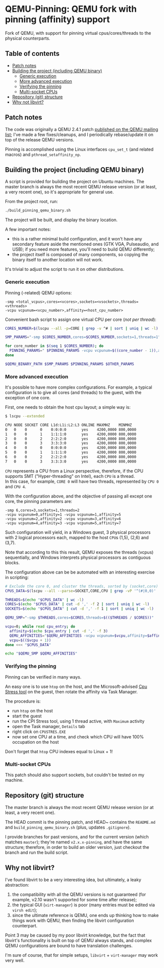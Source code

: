 # QEMU-Pinning: QEMU fork with pinning (affinity) support

Fork of QEMU, with support for pinning virtual cpus/cores/threads to the physical counterparts.

## Table of contents

- [Patch notes](#patch-notes)
- [Building the project (including QEMU binary)](#building-the-project-including-qemu-binary)
  - [Generic execution](#generic-execution)
  - [More advanced execution](#more-advanced-execution)
  - [Verifying the pinning](#verifying-the-pinning)
  - [Multi-socket CPUs](#multi-socket-cpus)
- [Repository (git) structure](#repository-git-structure)
- [Why not libvirt?](#why-not-libvirt)

## Patch notes

The code was originally a QEMU 2.4.1 patch [published on the QEMU mailing list](https://www.mail-archive.com/qemu-discuss%40nongnu.org/msg02253.html); I've made a few fixes/cleanups, and I periodically rebase/update it on top of the release QEMU versions.

Pinning is accomplished using the Linux interfaces `cpu_set_t` (and related macros) and `pthread_setaffinity_np`.

## Building the project (including QEMU binary)

A script is provided for building the project on Ubuntu machines. The master branch is always the most recent QEMU release version (or at least, a very recent one), so it's appropriate for general use.

From the project root, run:

```sh
./build_pinning_qemu_binary.sh
```

The project will be built, and display the binary location.

A few important notes:

- this is a rather minimal build configuration, and it won't have any secondary feature aside the mentioned ones (GTK VGA, Pulseaudio, and USB); if you need more features, you'll need to build QEMU differently;
- the project itself is composed of many components, so copying the binary itself to another location will not work.

It's trivial to adjust the script to run it on other distributions.

### Generic execution

Pinning (-related) QEMU options:

```
-smp <total_vcpus>,cores=<vcores>,sockets=<vsockets>,threads=<vthreads>
-vcpu vcpunum=<vcpu_number>,affinity=<host_cpu_number>
```

Convenient bash script to assign one virtual CPU per core (*not per thread*):

```sh
CORES_NUMBER=$(lscpu --all -p=CORE | grep -v ^# | sort | uniq | wc -l)

SMP_PARAMS="-smp $CORES_NUMBER,cores=$CORES_NUMBER,sockets=1,threads=1"

for core_number in $(seq 1 $CORES_NUMBER); do
  PINNING_PARAMS=" $PINNING_PARAMS -vcpu vcpunum=$((core_number - 1)),affinity=$((core_number - 1))"
done

$QEMU_BINARY_PATH $SMP_PARAMS $PINNING_PARAMS $OTHER_PARAMS
```

### More advanced execution

It's possible to have more complex configurations. For example, a typical configuration is to give all cores (and threads) to the guest, with the exception of one core.

First, one needs to obtain the host cpu layout; a simple way is:

```sh
$ lscpu --extended

CPU NODE SOCKET CORE L1d:L1i:L2:L3 ONLINE MAXMHZ    MINMHZ
0   0    0      0    0:0:0:0       yes    4200,0000 800,0000
1   0    0      1    1:1:1:0       yes    4200,0000 800,0000
2   0    0      2    2:2:2:0       yes    4200,0000 800,0000
3   0    0      3    3:3:3:0       yes    4200,0000 800,0000
4   0    0      0    0:0:0:0       yes    4200,0000 800,0000
5   0    0      1    1:1:1:0       yes    4200,0000 800,0000
6   0    0      2    2:2:2:0       yes    4200,0000 800,0000
7   0    0      3    3:3:3:0       yes    4200,0000 800,0000
```

`CPU` represents a CPU from a Linux perspective, therefore, if the CPU supports SMT ("Hyper-threading" on Intel), each `CPU` is a thread.  
In this case, for example, `CORE 0` will have two threads, represented by `CPU 0` and `CPU 4`.

With the configuration above, and the objective of passing all except one core, the pinning parameters are:

```
-smp 6,cores=3,sockets=1,threads=2
-vcpu vcpunum=0,affinity=1 -vcpu vcpunum=1,affinity=5
-vcpu vcpunum=2,affinity=2 -vcpu vcpunum=3,affinity=6
-vcpu vcpunum=4,affinity=3 -vcpu vcpunum=5,affinity=7
```

Such configuration will yield, in a Windows guest, 3 physical processors with 2 logical processors each, mapped to the host `CPU`s (1,5), (2,6) and (3,7).

Note that according to this this result, QEMU exposes the threads (vcpus) sequentially, and Windows interprets physical processors as contiguous blocks.

The configuration above can be be automated with an interesting exercise in scripting:

```sh
# Exclude the core 0, and cluster the threads, sorted by (socket,core)
CPUS_DATA=$(lscpu --all --parse=SOCKET,CORE,CPU | grep -vP '^(#|0,0)' | sort -t ',' -n)

THREADS=$(echo "$CPUS_DATA" | wc -l)
CORES=$(echo "$CPUS_DATA" | cut -d ',' -f 2 | sort | uniq | wc -l)
SOCKETS=$(echo "$CPUS_DATA" | cut -d ',' -f 1 | sort | uniq | wc -l)

QEMU_SMP="-smp $THREADS,cores=$CORES,threads=$(($THREADS / $CORES))"

vcpu=0; while read cpu_entry; do
  affinity=$(echo $cpu_entry | cut -d ',' -f 3)
  QEMU_AFFINITIES="$QEMU_AFFINITIES -vcpu vcpunum=$vcpu,affinity=$affinity"
  vcpu=$(($vcpu + 1))
done <<< "$CPUS_DATA"

echo "$QEMU_SMP $QEMU_AFFINITIES"
```

### Verifying the pinning

Pinning can be verified in many ways.

An easy one is to use `htop` on the host, and the Microsoft-advised [Cpu Stress tool](https://blogs.msdn.microsoft.com/vijaysk/2012/10/26/tools-to-simulate-cpu-memory-disk-load) on the guest, then rotate the affinity via Task Manager.

The procedure is:

- run `htop` on the host
- start the guest
- run the CPI Stress tool, using 1 thread active, with `Maximum` activity
- open the Task manager, `Details` tab
- right click on `CPUSTRES.EXE`
- now set one CPU at a time, and check which CPU will have 100% occupation on the host

Don't forget that `htop` CPU indexes equal to Linux + 1!

### Multi-socket CPUs

This patch should also support sockets, but couldn't be tested on my machine.

## Repository (git) structure

The master branch is always the most recent QEMU release version (or at least, a very recent one).

The HEAD commit is the pinning patch, and HEAD~ contains the `README.md` and `build_pinning_qemu_binary.sh` (plus, updates `.gitignore`).

I provide branches for past versions, and for the current version (which matches `master`); they're named `v2.x.x-pinning`, and have the same structure; therefore, in order to build an older version, just checkout the branch and run the build script.

## Why not libvirt?

I've found libvirt to be a very interesting idea, but ultimately, a leaky abstraction:

1. the compatibility with all the QEMU versions is not guaranteed (for example, v2.10 wasn't supported for some time after release);
2. the typical GUI (`virt-manager`) is poor (many entries must be edited via `virsh edit`);
3. since the ultimate reference is QEMU, one ends up thinking how to make things work with QEMU, then finding the libvirt configuration counterpart.

Point 3 may be caused by my poor libvirt knowledge, but the fact that libvirt's functionality is built on top of QEMU always stands, and complex QEMU configurations are bound to have translation challenges.

I'm sure of course, that for simple setups, `libvirt` + `virt-manager` may work very well.
